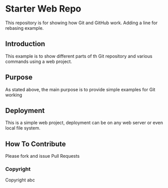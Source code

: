 # Starter Web Repo

This repository is for showing how Git and GitHub work. 
Adding a line for rebasing example.
## Introduction
This example is to show different parts of th Git repository and various commands using a web project.
## Purpose

As stated above, the main purpose is to provide simple examples for Git working
## Deployment
This is a simple web project, deployment can be on any web server or even local file system.
## How To Contribute
Please fork and issue Pull Requests
### Copyright
Copyright abc